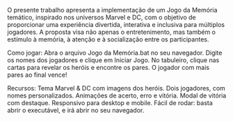 O presente trabalho apresenta a implementação de um Jogo da Memória temático, inspirado nos universos Marvel e DC, com o objetivo de proporcionar uma experiência divertida, interativa e inclusiva para múltiplos jogadores. A proposta visa não apenas o entretenimento, mas também o estímulo à memória, à atenção e à socialização entre os participantes.

Como jogar: 
Abra o arquivo Jogo da Memória.bat no seu navegador.
Digite os nomes dos jogadores e clique em Iniciar Jogo.
No tabuleiro, clique nas cartas para revelar os heróis e encontre os pares.
O jogador com mais pares ao final vence!


Recursos:
Tema Marvel & DC com imagens dos heróis.
Dois jogadores, com nomes personalizados.
Animações de acerto, erro e vitória.
Modal de vitória com destaque.
Responsivo para desktop e mobile.
Fácil de rodar: basta abrir o executável, e irá abrir no seu navegador.
